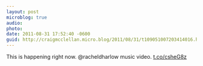 ```yaml
---
layout: post
microblog: true
audio: 
photo: 
date: 2011-08-31 17:52:40 -0600
guid: http://craigmcclellan.micro.blog/2011/08/31/t109051007203414016.html
---
```

This is happening right now. @racheldharlow music video.  [t.co/csheG8z](http://t.co/csheG8z)
